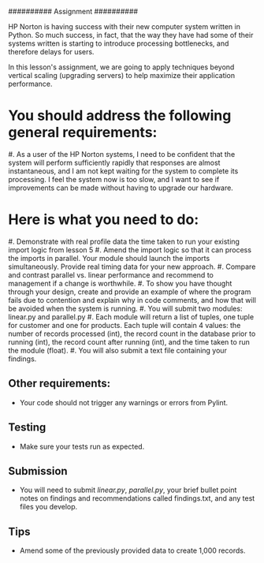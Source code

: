 ##########
Assignment
##########
    
HP Norton is having success with their new computer system written in Python.
So much success, in fact, that the way they have had some of their systems
written is starting to introduce processing bottlenecks, and therefore delays for users.

In this lesson's assignment, we are going to apply techniques beyond
vertical scaling (upgrading servers) to help maximize their application performance.

You should address the following general requirements:
======================================================
#. As a user of the HP Norton systems, I need to be confident that the system will perform
   sufficiently rapidly that responses are almost instantaneous, and I am not kept waiting
   for the system to complete its processing. I feel the system now is too slow, and I want 
   to see if improvements can be made without having to upgrade our hardware.

Here is what you need to do:
============================
#. Demonstrate with real profile data the time taken to run your existing import logic from lesson 5
#. Amend the import logic so that 
   it can process the imports in parallel. Your module should launch the imports 
   simultaneously. Provide real timing data for your new approach.
#. Compare and contrast parallel vs. linear performance and recommend to management
   if a change is worthwhile.
#. To show you have thought through your design, create and provide an example of 
   where the program fails due to contention and explain why in code comments, and how
   that will be avoided when the system is running.
#. You will submit two modules: linear.py and parallel.py
#. Each module will return a list of tuples, one tuple for customer and one for products.
   Each tuple will contain 4 values: the number of records processed (int),
   the record count in the database prior to running (int), the record count after running (int),
   and the time taken to run the module (float).
#. You will also submit a text file containing your findings.


Other requirements:
-------------------
- Your code should not trigger any warnings or errors from Pylint.

Testing
-------
- Make sure your tests run as expected.

Submission
----------
- You will need to submit *linear.py*, *parallel.py*, your brief bullet point notes on 
  findings and recommendations called findings.txt, and any test files you develop.

Tips
----
- Amend some of the previously provided data to create 1,000 records.

